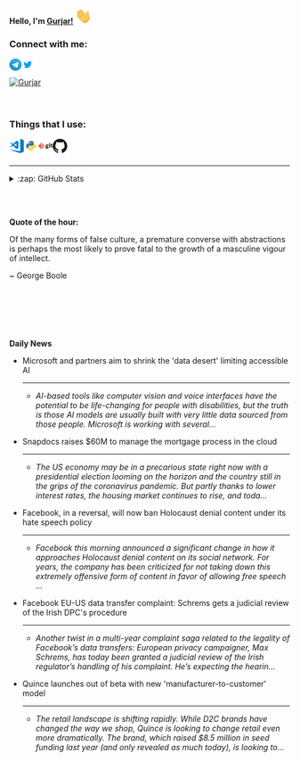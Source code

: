 #### Hello, I'm [Gurjar!](https://GurjarKing.github.io) <img src="https://raw.githubusercontent.com/ABSphreak/ABSphreak/master/gifs/Hi.gif" width="30px"></h2>


### Connect with me:

[<img align="left" alt="Gurjar | Telegram" width="22px" src="https://raw.githubusercontent.com/github/explore/80688e429a7d4ef2fca1e82350fe8e3517d3494d/topics/telegram/telegram.png" />][Telegram]
[<img align="left" alt="Gurjar | Twitter" width="22px" src="https://raw.githubusercontent.com/github/explore/80688e429a7d4ef2fca1e82350fe8e3517d3494d/topics/twitter/twitter.png" />][Twitter]
<br >
<br >
<a href="https://github.com/GurjarKing"><img src="https://komarev.com/ghpvc/?username=GurjarKing" alt="Gurjar" /></a> <br />
<br />
<br />
<!-- <br >

![](https://visitor-badge.glitch.me/badge?page_id=GurjarKing)

<br /> -->

### Things that I use:

[<img align="left" alt="Visual Studio Code" width="26px" src="https://raw.githubusercontent.com/github/explore/80688e429a7d4ef2fca1e82350fe8e3517d3494d/topics/visual-studio-code/visual-studio-code.png" />][VSCode]
[<img align="left" alt="Python" width="26px" src="https://raw.githubusercontent.com/github/explore/80688e429a7d4ef2fca1e82350fe8e3517d3494d/topics/python/python.png" />][Python]
[<img align="left" alt="Git" width="26px" src="https://raw.githubusercontent.com/github/explore/80688e429a7d4ef2fca1e82350fe8e3517d3494d/topics/git/git.png" />][Git]
[<img align="left" alt="GitHub" width="26px" src="https://raw.githubusercontent.com/github/explore/78df643247d429f6cc873026c0622819ad797942/topics/github/github.png" />][Github]

<br />
<br />

---
<details>
  <summary>:zap: GitHub Stats</summary>

<img align="left" alt="Gurjar's Github Stats" src="https://github-readme-stats.vercel.app/api?username=GurjarKing&show_icons=true&hide_border=true&count_private=true&include_all_commit=true&theme=algolia" />

</details>

<!-- ### 🔔 My latest tweet
<a href="https://twitter.com/Gurjar_King43" target="_blank">
	<img src="https://github.com/GurjarKing/GurjarKing/raw/master/tweet.png" width="70%" align="center" alt="Click to view on Twitter" title="My latest tweet, as an image"/>
</a> -->
<br>

<pre>

</pre>

**Quote of the hour:**

Of the many forms of false culture, a premature converse with abstractions is perhaps the most likely to prove fatal to the growth of a masculine vigour of intellect.

~ George Boole
<pre>

</pre>
<br>
<pre>


</pre>
<strong>Daily News</strong>
  
  - Microsoft and partners aim to shrink the 'data desert' limiting accessible AI
     <hr/>
     
      - *AI-based tools like computer vision and voice interfaces have the potential to be life-changing for people with disabilities, but the truth is those AI models are usually built with very little data sourced from those people. Microsoft is working with several…*
     
  - Snapdocs raises $60M to manage the mortgage process in the cloud
      <hr/>
      
      - *The US economy may be in a precarious state right now with a presidential election looming on the horizon and the country still in the grips of the coronavirus pandemic. But partly thanks to lower interest rates, the housing market continues to rise, and toda…*
      
  - Facebook, in a reversal, will now ban Holocaust denial content under its hate speech policy
      <hr/>
      
      - *Facebook this morning announced a significant change in how it approaches Holocaust denial content on its social network. For years, the company has been criticized for not taking down this extremely offensive form of content in favor of allowing free speech …*
      
  - Facebook EU-US data transfer complaint: Schrems gets a judicial review of the Irish DPC's procedure
      <hr/>
      
      - *Another twist in a multi-year complaint saga related to the legality of Facebook’s data transfers: European privacy campaigner, Max Schrems, has today been granted a judicial review of the Irish regulator’s handling of his complaint. He’s expecting the hearin…*
       
  - Quince launches out of beta with new 'manufacturer-to-customer' model
      <hr/>
       
       - *The retail landscape is shifting rapidly. While D2C brands have changed the way we shop, Quince is looking to change retail even more dramatically. The brand, which raised $8.5 million in seed funding last year (and only revealed as much today), is looking to…*
      

<br />

[VSCode]: https://code.visualstudio.com/
[Python]: https://www.python.org/
[Git]: https://git-scm.com/
[Github]: https://github.com/
[Telegram]: https://t.me/Gurjar_King/
[Twitter]: https://twitter.com/Gurjar_King43/
